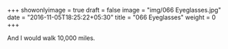 +++
showonlyimage = true
draft = false
image = "img/066 Eyeglasses.jpg"
date = "2016-11-05T18:25:22+05:30"
title = "066 Eyeglasses"
weight = 0
+++

And I would walk 10,000 miles.

